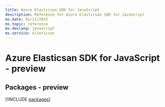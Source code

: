 ```yaml
---
title: Azure Elasticsan SDK for JavaScript
description: Reference for Azure Elasticsan SDK for JavaScript
ms.date: 02/21/2025
ms.topic: reference
ms.devlang: javascript
ms.service: elasticsan
---
```

# Azure Elasticsan SDK for JavaScript - preview
## Packages - preview
[!INCLUDE [packages](elasticsan-index.md)]